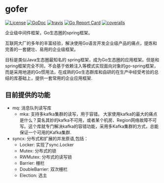 # gofer

[![License](https://img.shields.io/:license-apache%202-blue.svg)](https://opensource.org/licenses/Apache-2.0) [![GoDoc](https://godoc.org/github.com/smallnest/defer?status.png)](http://godoc.org/github.com/smallnest/defer)  [![travis](https://travis-ci.org/smallnest/defer.svg?branch=master)](https://travis-ci.org/smallnest/defer) [![Go Report Card](https://goreportcard.com/badge/github.com/smallnest/defer)](https://goreportcard.com/report/github.com/smallnest/defer) [![coveralls](https://coveralls.io/repos/smallnest/defer/badge.svg?branch=master&service=github)](https://coveralls.io/github/smallnest/defer?branch=master)


企业级中间件框架，Go生态圈的spring框架。

互联网大厂的多年的丰富经验，解决使用Go语言开发企业级产品的痛点，提炼和完善的一套健壮、易用的企业级框架。

目标是类似Java生态圈最知名的 spring框架，成为Go生态圈的应用框架。但是和spring框架完全不同，不会基于依赖注入等模式实现面向对象的go-spring框架，而是采用地道的Go惯用法，在成熟的Go生态群库和自研的在生产中经受考验的总结的库基础上，提供一套常用的企业应用框架.


## 目前提供的功能

- mq: 消息队列读写库
  - mka: 支持多kafka集群的读写，用于容错。
    大家使用kafka的最大的痛点是什么？莫名其妙的kafka不可用，或者某个机房、Region网络故障不可写。这个库就专门解决kafka的容错功能，采用多Kafka集群的方式，总能保证一个可用的Kafka集群.
- syncx: 分布式和扩展的并发原语,包括：
  - Locker: 实现了sync.Locker
  - Mutex: 分布式的锁
  - RWMutex: 分布式的读写锁
  - Barrier: 栅栏
  - DoubleBarrier: 双次栅栏
  - Election: 选主